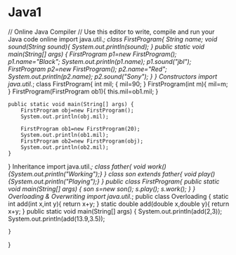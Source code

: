 # Java1
// Online Java Compiler
// Use this editor to write, compile and run your Java code online
import java.util.*;
class  FirstProgram{
    String name;
    void sound(String sound){
        System.out.println(sound);
    }
    public static void main(String[] args) {
        FirstProgram p1=new FirstProgram();
        p1.name="Black";
         System.out.println(p1.name);
        p1.sound("jbl");
        FirstProgram p2=new FirstProgram();
        p2.name="Red";
         System.out.println(p2.name);
        p2.sound("Sony");
    }
}
Constructors
import java.util.*;
class FirstProgram{
     int mil;
     {
         mil=90;
     }
     FirstProgram(int m){
         mil=m;
     }
    FirstProgram(FirstProgram ob1){
         this.mil=ob1.mil;
     }
    
    public static void main(String[] args) {
        FirstProgram obj=new FirstProgram();
        System.out.println(obj.mil);
        
        FirstProgram ob1=new FirstProgram(20);
        System.out.println(ob1.mil);
        FirstProgram ob2=new FirstProgram(obj);
        System.out.println(ob2.mil);
    }
}
Inheritance
import java.util.*;
class father{
   void work(){System.out.println("Working");}
}
class son extends father{
    void play(){System.out.println("Playing");}
}
 public class FirstProgram{
    public static void main(String[] args) {
        son s=new son();
        s.play();
        s.work();
    }
}
Overloading & Overwriting
import java.util.*;
public class Overloading {
    static int add(int x,int y){
        return x+y;
    }
       static double add(double x,double y){
        return x+y;
    }
    public static void main(String[] args) {
        System.out.println(add(2,3));
        System.out.println(add(13.9,3.5));
        
    }
}
